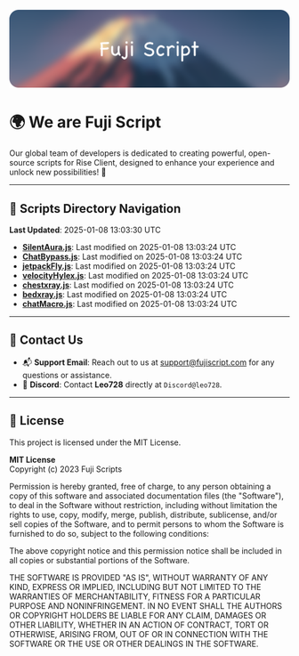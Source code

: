 ![Banner](.github/b.webp)

# 🌍 **We are Fuji Script**

Our global team of developers is dedicated to creating powerful, open-source scripts for Rise Client, designed to enhance your experience and unlock new possibilities! 🌟

---
<!-- SCRIPTS_NAVIGATION_START -->
## 📂 **Scripts Directory Navigation**

**Last Updated**: 2025-01-08 13:03:30 UTC

- **[SilentAura.js](scripts/SilentAura.js)**: Last modified on 2025-01-08 13:03:24 UTC
- **[ChatBypass.js](scripts/ChatBypass.js)**: Last modified on 2025-01-08 13:03:24 UTC
- **[jetpackFly.js](scripts/jetpackFly.js)**: Last modified on 2025-01-08 13:03:24 UTC
- **[velocityHylex.js](scripts/velocityHylex.js)**: Last modified on 2025-01-08 13:03:24 UTC
- **[chestxray.js](scripts/chestxray.js)**: Last modified on 2025-01-08 13:03:24 UTC
- **[bedxray.js](scripts/bedxray.js)**: Last modified on 2025-01-08 13:03:24 UTC
- **[chatMacro.js](scripts/chatMacro.js)**: Last modified on 2025-01-08 13:03:24 UTC

<!-- SCRIPTS_NAVIGATION_END -->

---

## 💬 **Contact Us**  
- 📬 **Support Email**: Reach out to us at [support@fujiscript.com](mailto:support@fujiscript.com) for any questions or assistance.  
- 💬 **Discord**: Contact **Leo728** directly at `Discord@leo728`.

---

## 📜 **License**

This project is licensed under the MIT License.  

**MIT License**  
Copyright (c) 2023 Fuji Scripts  

Permission is hereby granted, free of charge, to any person obtaining a copy of this software and associated documentation files (the "Software"), to deal in the Software without restriction, including without limitation the rights to use, copy, modify, merge, publish, distribute, sublicense, and/or sell copies of the Software, and to permit persons to whom the Software is furnished to do so, subject to the following conditions:  

The above copyright notice and this permission notice shall be included in all copies or substantial portions of the Software.  

THE SOFTWARE IS PROVIDED "AS IS", WITHOUT WARRANTY OF ANY KIND, EXPRESS OR IMPLIED, INCLUDING BUT NOT LIMITED TO THE WARRANTIES OF MERCHANTABILITY, FITNESS FOR A PARTICULAR PURPOSE AND NONINFRINGEMENT. IN NO EVENT SHALL THE AUTHORS OR COPYRIGHT HOLDERS BE LIABLE FOR ANY CLAIM, DAMAGES OR OTHER LIABILITY, WHETHER IN AN ACTION OF CONTRACT, TORT OR OTHERWISE, ARISING FROM, OUT OF OR IN CONNECTION WITH THE SOFTWARE OR THE USE OR OTHER DEALINGS IN THE SOFTWARE.  
